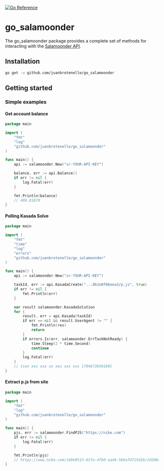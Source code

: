 [![Go Reference](https://pkg.go.dev/badge/github.com/juanbrotenelle/go_salamoonder.svg)](https://pkg.go.dev/github.com/juanbrotenelle/go_salamoonder)

# go_salamoonder

The go_salamoonder package provides a complete set of methods for interacting with the [Salamoonder API](https://salamoonder.com/).

## Installation

```bash
go get -u github.com/juanbrotenelle/go_salamoonder
```

## Getting started

### Simple examples

#### Get account balance

```go
package main

import (
	"fmt"
	"log"
	"github.com/juanbrotenelle/go_salamoonder"
)

func main() {
	api := salamoonder.New("sr-YOUR-API-KEY")

	balance, err := api.Balance()
	if err != nil {
		log.Fatal(err)
	}

	fmt.Println(balance)
	// 499.81070
}
```

#### Polling Kasada Solve

```go
package main

import (
	"fmt"
	"time"
	"log"
	"errors"
	"github.com/juanbrotenelle/go_salamoonder"
)

func main() {
	api := salamoonder.New("sr-YOUR-API-KEY")

	taskId, err := api.KasadaCreate("...862e0f06eea3/p.js", true)
	if err != nil {
		fmt.Println(err)
	}

	var result salamoonder.KasadaSolution
	for {
		result, err = api.Kasada(taskId)
		if err == nil && result.UserAgent != "" {
			fmt.Println(res)
			return
		}
		if errors.Is(err, salamoonder.ErrTaskNotReady) {
			time.Sleep(2 * time.Second)
			continue
		}
		log.Fatal(err)
	}
	// {xxx xxx xxx xx xxx xxx xxx 1704673650160}
}
```

#### Extract p.js from site

```go
package main

import (
	"fmt"
	"log"
	"github.com/juanbrotenelle/go_salamoonder"
)

func main() {
	pjs, err := salamoonder.FindPJS("https://nike.com")
	if err != nil {
		log.Fatal(err)
	}

	fmt.Println(pjs)
	// https://www.nike.com/149e9513-01fa-4fb0-aad4-566afd725d1b/2d206a39-8ed7-437e-a3be-862e0f06eea3/p.js
}
```
